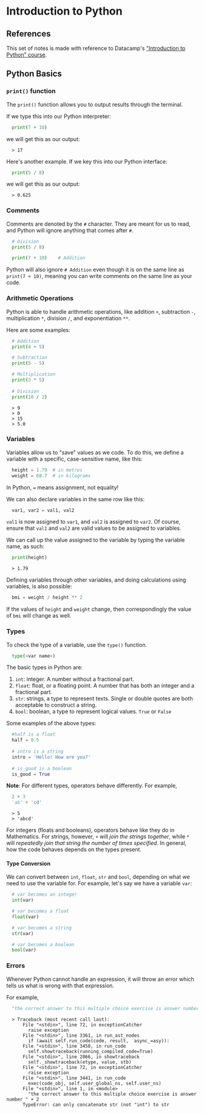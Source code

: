 # Introduction to Python

## References
This set of notes is made with reference to Datacamp's ["Introduction to Python" course](https://app.datacamp.com/learn/courses/intro-to-python-for-data-science).

## Python Basics

### `print()` function
The `print()` function allows you to output results through the terminal. 

If we type this into our Python interpreter:
```python
  print(7 + 10)
```
we will get this as our output:
```console
  > 17
```

Here's another example. If we key this into our Python interface:
```python
  print(5 / 8)
```
we will get this as our output:
```console
  > 0.625
```

### Comments

Comments are denoted by the `#` character. They are meant for us to read, and Python will ignore anything 
that comes after `#`.

```python
  # Division
  print(5 / 8)

  print(7 + 10)    # Addition
```
Python will also ignore `# Addition` even though it is on the same line as `print(7 + 10)`, meaning you can write
comments on the same line as your code.

### Arithmetic Operations

Python is able to handle arithmetic operations, like addition `+`, subtraction `-`, multiplication `*`, division `/`, 
and exponentiation `**`.

Here are some examples:
```python
  # Addition
  print(4 + 5)

  # Subtraction
  print(5 - 5)

  # Multiplication
  print(3 * 5)
  
  # Division
  print(10 / 2)
```
```console
  > 9
  > 0
  > 15
  > 5.0
```

### Variables

Variables allow us to "save" values as we code. To do this, we define a variable with a specific, case-sensitive name, like this:
```python
  height = 1.79  # in metres
  weight = 68.7  # in kilograms
```
In Python, `=` means assignment, not equality!

We can also declare variables in the same row like this:
```python
  var1, var2 = val1, val2
```
`val1` is now assigned to `var1`, and `val2` is assigned to `var2`. Of course, ensure that `val1` and `val2` are valid values 
to be assigned to variables.

We can call up the value assigned to the variable by typing the variable name, as such:
```python
  print(height)
```
```console
  > 1.79
```

Defining variables through other variables, and doing calculations using variables, is also possible:
```python
  bmi = weight / height ** 2
```
If the values of `height` and `weight` change, then correspondingly the value of `bmi` will change as well.

### Types

To check the type of a variable, use the `type()` function.
```python
  type(<var name>)
```

The basic types in Python are:
1. `int`: integer. A number without a fractional part.
2. `float`: float, or a floating point. A number that has both an integer and a fractional part.
3. `str`: strings, a type to represent texts. Single or double quotes are both acceptable to construct a string.
4. `bool`: boolean, a type to represent logical values. `True` or `False`

Some examples of the above types:
```python
  #half is a float
  half = 0.5
  
  # intro is a string
  intro = 'Hello! How are you?'
  
  # is_good is a boolean
  is_good = True
```

**Note**: For different types, operators behave differently. For example,
```python
  2 + 3
  'ab' + 'cd'
```
```console
  > 5
  > 'abcd'
```
For integers (floats and booleans), operators behave like they do in Mathematics. For strings, however, `+` will *join the strings together*,
while `*` will *repeatedly join that string the number of times specified*. In general, how the code behaves depends on the types present.

#### Type Conversion

We can convert between `int`, `float`, `str` and `bool`, depending on what we need to use the variable for. For example,
let's say we have a variable `var`:
```python
  # var becomes an integer
  int(var)

  # var becomes a float
  float(var)

  # var becomes a string
  str(var)

  # var becomes a boolean
  bool(var)
```

### Errors

Whenever Python cannot handle an expression, it will throw an error which tells us what is wrong with that expression.

For example,
```python
  "the correct answer to this multiple choice exercise is answer number " + 2
```
```console
  > Traceback (most recent call last):
      File "<stdin>", line 72, in exceptionCatcher
        raise exception
      File "<stdin>", line 3361, in run_ast_nodes
        if (await self.run_code(code, result,  async_=asy)):
      File "<stdin>", line 3458, in run_code
        self.showtraceback(running_compiled_code=True)
      File "<stdin>", line 2066, in showtraceback
        self._showtraceback(etype, value, stb)
      File "<stdin>", line 72, in exceptionCatcher
        raise exception
      File "<stdin>", line 3441, in run_code
        exec(code_obj, self.user_global_ns, self.user_ns)
      File "<stdin>", line 1, in <module>
        "the correct answer to this multiple choice exercise is answer number " + 2
      TypeError: can only concatenate str (not "int") to str
```
